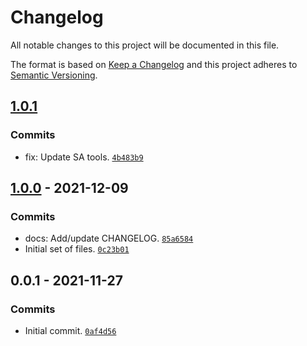 # Changelog

All notable changes to this project will be documented in this file.

The format is based on [Keep a Changelog](https://keepachangelog.com/en/1.0.0/)
and this project adheres to [Semantic Versioning](https://semver.org/spec/v2.0.0.html).

## [1.0.1](https://github.com/loophp/repository-monadic-helper/compare/1.0.0...1.0.1)

### Commits

- fix: Update SA tools. [`4b483b9`](https://github.com/loophp/repository-monadic-helper/commit/4b483b955e635eb3b13cd870c601b1cf94510a68)

## [1.0.0](https://github.com/loophp/repository-monadic-helper/compare/0.0.1...1.0.0) - 2021-12-09

### Commits

- docs: Add/update CHANGELOG. [`85a6584`](https://github.com/loophp/repository-monadic-helper/commit/85a65847341edff0121eb03ec01a0fddbaa5bf5c)
- Initial set of files. [`0c23b01`](https://github.com/loophp/repository-monadic-helper/commit/0c23b01e7e1de5df3e0e1d2e74f9745a9d4e28ef)

## 0.0.1 - 2021-11-27

### Commits

- Initial commit. [`0af4d56`](https://github.com/loophp/repository-monadic-helper/commit/0af4d56d4bd7ab9cd5bd747b12981795ed127ff4)
